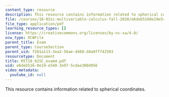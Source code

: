 ```yaml
---
content_type: resource
description: This resource contains information related to spherical coordinates.
file: /courses/18-02sc-multivariable-calculus-fall-2010/e6deb5160e19e5483e975cdae3004956_MIT18_02SC_exam4.pdf
file_type: application/pdf
learning_resource_types: []
license: https://creativecommons.org/licenses/by-nc-sa/4.0/
ocw_type: OCWFile
parent_title: Exam
parent_type: CourseSection
parent_uid: f201a113-3ea2-56ae-d468-d4a9fff42503
resourcetype: Document
title: MIT18_02SC_exam4.pdf
uid: e6deb516-0e19-e548-3e97-5cdae3004956
video_metadata:
  youtube_id: null
---
```

This resource contains information related to spherical coordinates.